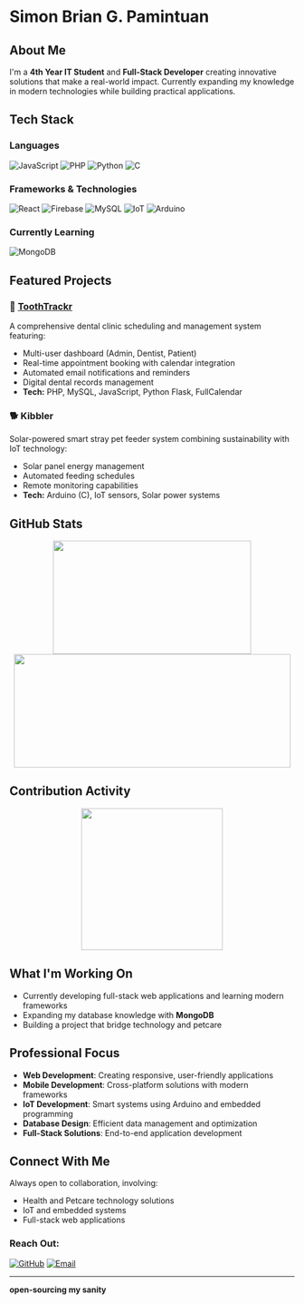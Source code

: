# Simon Brian G. Pamintuan 
## About Me
I'm a **4th Year IT Student** and **Full-Stack Developer** creating innovative solutions that make a real-world impact. 
Currently expanding my knowledge in modern technologies while building practical applications.
## Tech Stack
### Languages
![JavaScript](https://img.shields.io/badge/-JavaScript-1a1b27?style=for-the-badge&logo=javascript&logoColor=%23F7DF1E&labelColor=1a1b27&color=1a1b27&label=)
![PHP](https://img.shields.io/badge/-PHP-1a1b27?style=for-the-badge&logo=php&logoColor=%23777BB4&labelColor=1a1b27&color=1a1b27&label=)
![Python](https://img.shields.io/badge/-Python-1a1b27?style=for-the-badge&logo=python&logoColor=%233776AB&labelColor=1a1b27&color=1a1b27&label=)
![C](https://img.shields.io/badge/-C-1a1b27?style=for-the-badge&logo=c&logoColor=%23A8B9CC&labelColor=1a1b27&color=1a1b27&label=)

### Frameworks & Technologies
![React](https://img.shields.io/badge/-React-1a1b27?style=for-the-badge&logo=react&logoColor=%2361DAFB&labelColor=1a1b27&color=1a1b27&label=)
![Firebase](https://img.shields.io/badge/-Firebase-1a1b27?style=for-the-badge&logo=firebase&logoColor=%23FFCA28&labelColor=1a1b27&color=1a1b27&label=)
![MySQL](https://img.shields.io/badge/-MySQL-1a1b27?style=for-the-badge&logo=mysql&logoColor=%234479A1&labelColor=1a1b27&color=1a1b27&label=)
![IoT](https://img.shields.io/badge/-IoT-1a1b27?style=for-the-badge&logo=internetofthings&logoColor=%23E7352C&labelColor=1a1b27&color=1a1b27&label=)
![Arduino](https://img.shields.io/badge/-Arduino-1a1b27?style=for-the-badge&logo=arduino&logoColor=%2300979D&labelColor=1a1b27&color=1a1b27&label=)

### Currently Learning
![MongoDB](https://img.shields.io/badge/-MongoDB-1a1b27?style=for-the-badge&logo=mongodb&logoColor=%2347A248&labelColor=1a1b27&color=1a1b27&label=)


## Featured Projects
### 🦷 [ToothTrackr](https://github.com/Saimeown/ToothTrackr)
A comprehensive dental clinic scheduling and management system featuring:
- Multi-user dashboard (Admin, Dentist, Patient)
- Real-time appointment booking with calendar integration
- Automated email notifications and reminders
- Digital dental records management
- **Tech:** PHP, MySQL, JavaScript, Python Flask, FullCalendar
### 🐕 Kibbler
Solar-powered smart stray pet feeder system combining sustainability with IoT technology:
- Solar panel energy management
- Automated feeding schedules
- Remote monitoring capabilities
- **Tech:** Arduino (C), IoT sensors, Solar power systems

## GitHub Stats
<div align="center">
  <img src="https://github-readme-stats.vercel.app/api/top-langs/?username=Saimeown&layout=compact&theme=tokyonight&hide_border=true" height="200px" width="350px" />
  <img src="https://github-readme-streak-stats.herokuapp.com/?user=Saimeown&theme=tokyonight&hide_border=true" height="200px" width="489px" />
</div>


## Contribution Activity
<div align="center">
<img src="https://github-readme-activity-graph.vercel.app/graph?username=Saimeown&theme=tokyo-night&hide_border=true&area=true" height="250px" />
</div>

## What I'm Working On
- Currently developing full-stack web applications and learning modern frameworks
- Expanding my database knowledge with **MongoDB**
- Building a project that bridge technology and petcare

## Professional Focus
- **Web Development**: Creating responsive, user-friendly applications
- **Mobile Development**: Cross-platform solutions with modern frameworks
- **IoT Development**: Smart systems using Arduino and embedded programming
- **Database Design**: Efficient data management and optimization
- **Full-Stack Solutions**: End-to-end application development
  
## Connect With Me
Always open to collaboration, involving:
- Health and Petcare technology solutions
- IoT and embedded systems
- Full-stack web applications
  
### Reach Out:
[![GitHub](https://img.shields.io/badge/-GitHub-1a1b27?style=for-the-badge&logo=github&logoColor=white)](https://github.com/Saimeown)
[![Email](https://img.shields.io/badge/-Email-1a1b27?style=for-the-badge&logo=gmail&logoColor=EA4335)](mailto:simonbriangarcia@gmail.com)

---

**open-sourcing my sanity**
